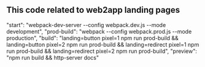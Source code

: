 ## This code related to web2app landing pages

"start": "webpack-dev-server --config webpack.dev.js --mode development",
"prod-build": "webpack --config webpack.prod.js --mode production",
"build": "landing=button pixel=1 npm run prod-build && landing=button pixel=2 npm run prod-build && landing=redirect pixel=1 npm run prod-build && landing=redirect pixel=2 npm run prod-build",
"preview": "npm run build && http-server docs"

